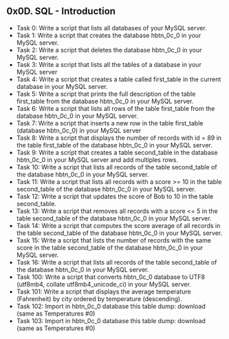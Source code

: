 ## 0x0D. SQL - Introduction

- Task 0: Write a script that lists all databases of your MySQL server.
- Task 1: Write a script that creates the database hbtn_0c_0 in your MySQL server.
- Task 2: Write a script that deletes the database hbtn_0c_0 in your MySQL server.
- Task 3: Write a script that lists all the tables of a database in your MySQL server
- Task 4: Write a script that creates a table called first_table in the current database in your MySQL server.
- Task 5: Write a script that prints the full description of the table first_table from the database hbtn_0c_0 in your MySQL server.
- Task 6: Write a script that lists all rows of the table first_table from the database hbtn_0c_0 in your MySQL server.
- Task 7: Write a script that inserts a new row in the table first_table (database hbtn_0c_0) in your MySQL server
- Task 8: Write a script that displays the number of records with id = 89 in the table first_table of the database hbtn_0c_0 in your MySQL server.
- Task 9: Write a script that creates a table second_table in the database hbtn_0c_0 in your MySQL server and add multiples rows.
- Task 10: Write a script that lists all records of the table second_table of the database hbtn_0c_0 in your MySQL server.
- Task 11: Write a script that lists all records with a score >= 10 in the table second_table of the database hbtn_0c_0 in your MySQL server.
- Task 12: Write a script that updates the score of Bob to 10 in the table second_table.
- Task 13: Write a script that removes all records with a score <= 5 in the table second_table of the database hbtn_0c_0 in your MySQL server.
- Task 14: Write a script that computes the score average of all records in the table second_table of the database hbtn_0c_0 in your MySQL server.
- Task 15: Write a script that lists the number of records with the same score in the table second_table of the database hbtn_0c_0 in your MySQL server.
- Task 16: Write a script that lists all records of the table second_table of the database hbtn_0c_0 in your MySQL server.
- Task 100: Write a script that converts hbtn_0c_0 database to UTF8 (utf8mb4, collate utf8mb4_unicode_ci) in your MySQL server.
- Task 101: Write a script that displays the average temperature (Fahrenheit) by city ordered by temperature (descending).
- Task 102: Import in hbtn_0c_0 database this table dump: download (same as Temperatures #0)
- Task 103: Import in hbtn_0c_0 database this table dump: download (same as Temperatures #0)
